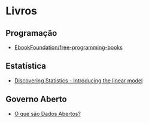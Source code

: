 
# Livros

## Programação

- [EbookFoundation/free-programming-books](https://github.com/EbookFoundation/free-programming-books/blob/master/free-programming-books-pt_BR.md)

## Estatística

- [Discovering Statistics - Introducing the linear model](http://www.discoveringstatistics.com/docs/linearmodels.pdf)

## Governo Aberto

- [O que são Dados Abertos?](http://opendatahandbook.org/guide/pt_BR/what-is-open-data/)
